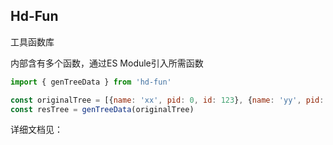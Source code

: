 ## Hd-Fun

工具函数库

内部含有多个函数，通过ES Module引入所需函数

```js
import { genTreeData } from 'hd-fun'

const originalTree = [{name: 'xx', pid: 0, id: 123}, {name: 'yy', pid: 123, id: 1234} ]
const resTree = genTreeData(originalTree)
```

详细文档见：